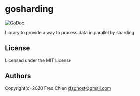 # gosharding

[![GoDoc](https://godoc.org/github.com/cfsghost/gosharding?status.svg)](http://godoc.org/github.com/cfsghost/gosharding)

Library to provide a way to process data in parallel by sharding.

## License
Licensed under the MIT License

## Authors
Copyright(c) 2020 Fred Chien <cfsghost@gmail.com>

